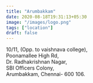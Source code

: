 ```yaml
---
title: "Arumbakkam"
date: 2020-08-18T19:31:13+05:30
image: "/images/logo.png"
tags: ["location"]
draft: false
---
```


10/11, (Opp. to vaishnava college),\
Poonamallee High Rd,\
Dr. Radhakrishnan Nagar,\
SBI Officers Colony,\
Arumbakkam, Chennai- 600 106.
